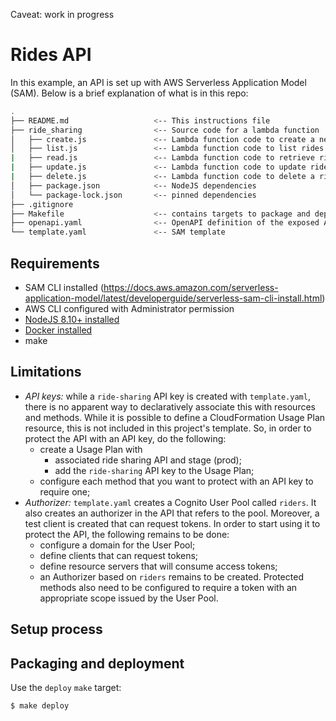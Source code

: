 Caveat: work in progress

# Rides API

In this example, an API is set up with AWS Serverless Application Model (SAM).
Below is a brief explanation of what is in this repo:

```bash
.
├── README.md                   <-- This instructions file
├── ride_sharing                <-- Source code for a lambda function
│   ├── create.js               <-- Lambda function code to create a new ride
│   ├── list.js                 <-- Lambda function code to list rides
|   ├── read.js                 <-- Lambda function code to retrieve ride details
|   ├── update.js               <-- Lambda function code to update ride details
|   ├── delete.js               <-- Lambda function code to delete a ride
│   ├── package.json            <-- NodeJS dependencies
│   └── package-lock.json       <-- pinned dependencies
├── .gitignore
├── Makefile                    <-- contains targets to package and deploy
├── openapi.yaml                <-- OpenAPI definition of the exposed API
└── template.yaml               <-- SAM template
```

## Requirements

* SAM CLI installed (https://docs.aws.amazon.com/serverless-application-model/latest/developerguide/serverless-sam-cli-install.html)
* AWS CLI configured with Administrator permission
* [NodeJS 8.10+ installed](https://nodejs.org/en/download/)
* [Docker installed](https://www.docker.com/community-edition)
* make

## Limitations

* *API keys:* while a `ride-sharing` API key is created with `template.yaml`, there is no apparent way to declaratively associate this with resources and methods. While it is possible to define a CloudFormation Usage Plan resource, this is not included in this project's template. So, in order to protect the API with an API key, do the following:
  * create a Usage Plan with
     * associated ride sharing API and stage (prod);
     * add the `ride-sharing` API key to the Usage Plan;
  * configure each method that you want to protect with an API key to require one;
* *Authorizer:* `template.yaml` creates a Cognito User Pool called `riders`. It also creates an authorizer in the API that refers to the pool. Moreover, a test client is created that can request tokens. In order to start using it to protect the API, the following remains to be done:
  * configure a domain for the User Pool;
  * define clients that can request tokens;
  * define resource servers that will consume access tokens;
  * an Authorizer based on `riders` remains to be created. Protected methods also need to be configured to require a token with an appropriate scope issued by the User Pool.

## Setup process

## Packaging and deployment

Use the `deploy` `make` target:
```
$ make deploy
```
